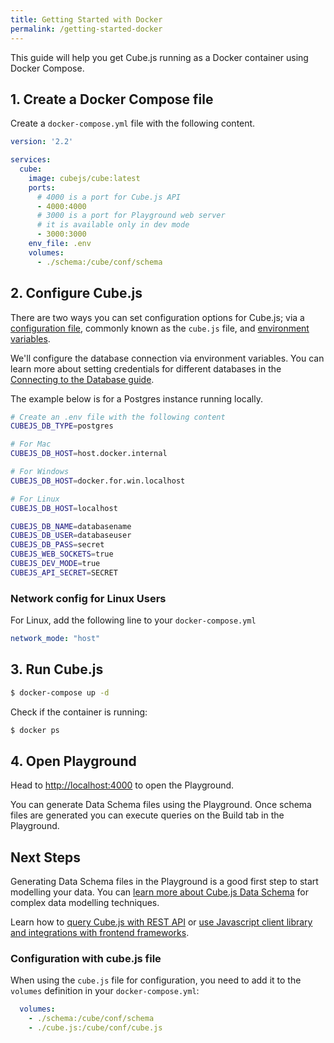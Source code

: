 ```yaml
---
title: Getting Started with Docker
permalink: /getting-started-docker
---
```


[link-connecting-to-the-database]: /connecting-to-the-database
[link-cubejs-schema]: /getting-started-cubejs-schema
[link-rest-api]: /rest-api
[link-frontend-introduction]: /frontend-introduction
[link-config]: /config
[link-env-vars]: /reference/environment-variables

This guide will help you get Cube.js running as a Docker container using Docker Compose.

## 1. Create a Docker Compose file

Create a `docker-compose.yml` file with the following content.

```yaml
version: '2.2'

services:
  cube:
    image: cubejs/cube:latest
    ports:
      # 4000 is a port for Cube.js API
      - 4000:4000
      # 3000 is a port for Playground web server
      # it is available only in dev mode
      - 3000:3000
    env_file: .env
    volumes:
      - ./schema:/cube/conf/schema
```

## 2. Configure Cube.js

There are two ways you can set configuration options for Cube.js; via a [configuration file][link-config], commonly known as the `cube.js` file, and [environment variables][link-env-vars].

We'll configure the database connection via environment variables. You can learn more about setting credentials for different databases in the [Connecting to the Database guide][link-connecting-to-the-database].

The example below is for a Postgres instance running locally. 

```bash
# Create an .env file with the following content
CUBEJS_DB_TYPE=postgres

# For Mac
CUBEJS_DB_HOST=host.docker.internal

# For Windows
CUBEJS_DB_HOST=docker.for.win.localhost

# For Linux
CUBEJS_DB_HOST=localhost

CUBEJS_DB_NAME=databasename
CUBEJS_DB_USER=databaseuser
CUBEJS_DB_PASS=secret
CUBEJS_WEB_SOCKETS=true
CUBEJS_DEV_MODE=true
CUBEJS_API_SECRET=SECRET
```

### Network config for Linux Users

For Linux, add the following line to your `docker-compose.yml` 

```yaml
network_mode: "host"
```

## 3. Run Cube.js

```bash
$ docker-compose up -d
```

Check if the container is running:

```bash
$ docker ps
```

## 4. Open Playground

Head to [http://localhost:4000](http://localhost:4000) to open the Playground.

You can generate Data Schema files using the Playground. Once schema files are
generated you can execute queries on the Build tab in the Playground.

## Next Steps

Generating Data Schema files in the Playground is a good first step to start modelling your data. You can [learn more about Cube.js Data Schema][link-cubejs-schema] for complex data
modelling techniques.

Learn how to [query Cube.js with REST API][link-rest-api] or [use Javascript client library and
integrations with frontend frameworks][link-frontend-introduction].

### Configuration with cube.js file

When using the `cube.js` file for configuration, you need to add it
to the `volumes` definition in your `docker-compose.yml`:

```yaml
  volumes:
    - ./schema:/cube/conf/schema
    - ./cube.js:/cube/conf/cube.js
```


